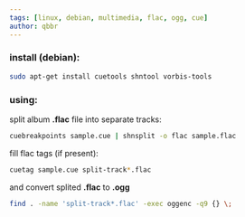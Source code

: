 ```yaml
---
tags: [linux, debian, multimedia, flac, ogg, cue]
author: qbbr
---
```


### install (debian):

```bash
sudo apt-get install cuetools shntool vorbis-tools
```

### using:

split album **.flac** file into separate tracks:

```bash
cuebreakpoints sample.cue | shnsplit -o flac sample.flac
```

fill flac tags (if present):

```bash
cuetag sample.cue split-track*.flac
```

and convert splited **.flac** to **.ogg**

```bash
find . -name 'split-track*.flac' -exec oggenc -q9 {} \;
```
